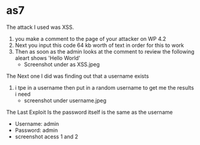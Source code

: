 # as7

The attack I used was XSS.
1. you make a comment to the page of your attacker on WP 4.2 
2. Next you input this code <a title='x onmouseover=alert(unescape(/hello%20world/.source)) style=position:absolute;left:0;top:0;width:5000px;height:5000px  AAAAAAAAAAAA...[64 kb]..AAA'></a>
    64 kb worth of text in order for this to work 
3. Then as soon as the admin looks at the comment to review the following aleart shows 'Hello World' 
    - Screenshot under as XSS.jpeg

The Next one I did was finding out that a username exists
1. i tpe in a username then put in a random username to get me the results i need
    - screenshot under username.jpeg

The Last Exploit Is the password itself is the same as the username 
- Username: admin
- Password: admin
- screenshot acess 1 and 2